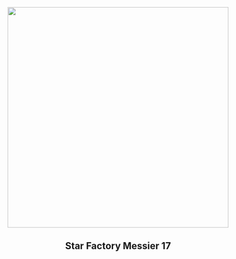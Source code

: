 
<p align="center"><img src="https://apod.nasa.gov/apod/image/2309/OmegaNebulaGrandMesaObservatory2023_1024.jpg" width="500" height="500"></p>
<h2 align="center"> Star Factory Messier 17 </h2>
